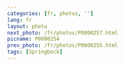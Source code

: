 ```yaml
---
categories: [fr, photos, '']
lang: fr
layout: photo
next_photo: /fr/photos/P0000257.html
picname: P0000254
prev_photo: /fr/photos/P0000255.html
tags: [Springbock]
---
```

